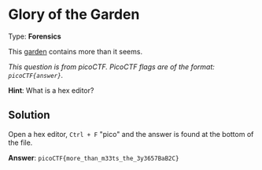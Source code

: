 # Glory of the Garden

Type: **Forensics**

This [garden](https://jupiter.challenges.picoctf.org/static/43c4743b3946f427e883f6b286f47467/garden.jpg) contains more than it seems.

*This question is from picoCTF. PicoCTF flags are of the format: `picoCTF{answer}`.*

**Hint**: What is a hex editor?

## Solution

Open a hex editor, `Ctrl + F` "pico" and the answer is found at the bottom of the file.

**Answer**: `picoCTF{more_than_m33ts_the_3y3657BaB2C}`
